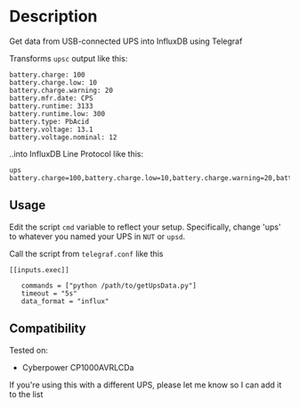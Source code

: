 # Description
Get data from USB-connected UPS into InfluxDB using Telegraf

Transforms `upsc` output like this:
```
battery.charge: 100
battery.charge.low: 10
battery.charge.warning: 20
battery.mfr.date: CPS
battery.runtime: 3133
battery.runtime.low: 300
battery.type: PbAcid
battery.voltage: 13.1
battery.voltage.nominal: 12
```
..into InfluxDB Line Protocol like this: 
```
ups battery.charge=100,battery.charge.low=10,battery.charge.warning=20,battery.mfr.date="CPS",battery.runtime=2970,battery.runtime.low=300,battery.type="PbAcid",battery.voltage=13.1,battery.voltage.nominal=12
```

## Usage

Edit the script `cmd` variable to reflect your setup. Specifically, change 'ups' to whatever you named your UPS in `NUT` or `upsd`.

Call the script from `telegraf.conf` like this
```
[[inputs.exec]]

   commands = ["python /path/to/getUpsData.py"]
   timeout = "5s"
   data_format = "influx"
```

## Compatibility
Tested on:
* Cyberpower CP1000AVRLCDa

If you're using this with a different UPS, please let me know so I can add it to the list
